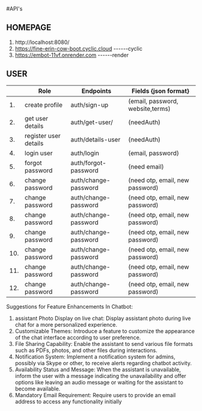 #API's

## HOMEPAGE
1. http://localhost:8080/ 
2. https://fine-erin-cow-boot.cyclic.cloud      ------cyclic
3. https://embot-11vf.onrender.com              ------render

## USER 

|    |   Role                |    Endpoints               |     Fields {json format}
|----|-----------------------|----------------------------|---------------------------------
| 1. | create profile        |    auth/sign-up            |     (email, password, website,terms)
| 2. | get user details      |    auth/get-user/          |     (needAuth) 
| 3. | register user details |    auth/details-user       |     (needAuth)
| 4. | login user            |    auth/login              |     (email, password)
| 5. | forgot password       |    auth/forgot-password    |     (need email)
| 6. | change password       |    auth/change-password    |     (need otp, email, new password)
| 7. | change password       |    auth/change-password    |     (need otp, email, new password)
| 8. | change password       |    auth/change-password    |     (need otp, email, new password)
| 9. | change password       |    auth/change-password    |     (need otp, email, new password)
| 10. | change password       |    auth/change-password    |     (need otp, email, new password)
| 11. | change password       |    auth/change-password    |     (need otp, email, new password)
| 12. | change password       |    auth/change-password    |     (need otp, email, new password)



Suggestions for Feature Enhancements In Chatbot:
1. assistant Photo Display on live chat:
Display assistant photo during live chat for a more personalized experience.
2. Customizable Themes:
Introduce a feature to customize the appearance of the chat interface according to user preference.
3. File Sharing Capability:
Enable the assistant to send various file formats such as PDFs, photos, and other files during interactions.
4. Notification System:
Implement a notification system for admins, possibly via Skype or other, to receive alerts regarding chatbot activity.
5. Availability Status and Message:
When the assistant is unavailable, inform the user with a message indicating the unavailability and offer options like leaving an audio message or waiting for the assistant to become available.
6. Mandatory Email Requirement:
Require users to provide an email address to access any functionality initially




 
